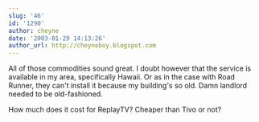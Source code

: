 ```yaml
---
slug: '46'
id: '1290'
author: cheyne
date: '2003-01-29 14:13:26'
author_url: http://cheyneboy.blogspot.com
---
```

All of those commodities sound great. I doubt however that the service is available in my area, specifically Hawaii. Or as in the case with Road Runner, they can't install it because my building's so old. Damn landlord needed to be old-fashioned.

How much does it cost for ReplayTV? Cheaper than Tivo or not?
